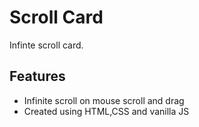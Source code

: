 # Scroll Card

Infinte scroll card.

## Features

- Infinite scroll on mouse scroll and drag
- Created using HTML,CSS and vanilla JS
